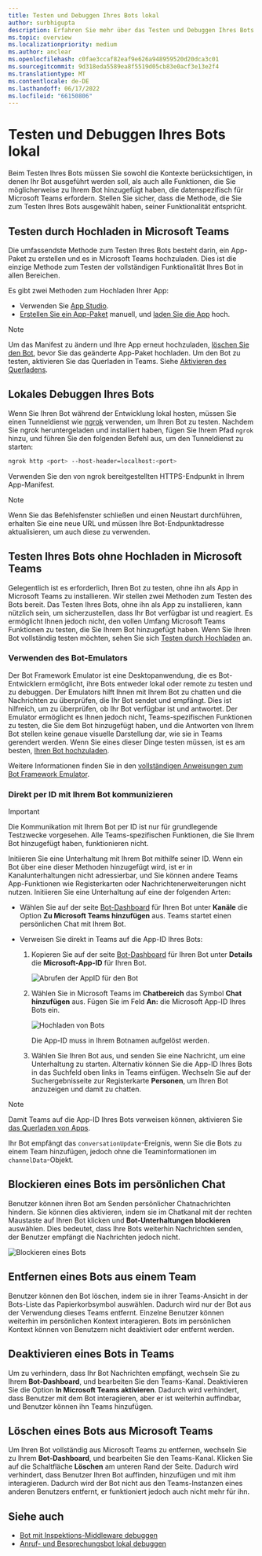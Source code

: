 ```yaml
---
title: Testen und Debuggen Ihres Bots lokal
author: surbhigupta
description: Erfahren Sie mehr über das Testen und Debuggen Ihres Bots lokal mit einer IDE innerhalb Teams Umgebung durch Querladen und mehr
ms.topic: overview
ms.localizationpriority: medium
ms.author: anclear
ms.openlocfilehash: c0fae3ccaf82eaf9e626a948959520d20dca3c01
ms.sourcegitcommit: 9d318eda5589ea8f5519d05cb83e0acf3e13e2f4
ms.translationtype: MT
ms.contentlocale: de-DE
ms.lasthandoff: 06/17/2022
ms.locfileid: "66150806"
---
```

# <a name="test-and-debug-your-bot-locally"></a>Testen und Debuggen Ihres Bots lokal

Beim Testen Ihres Bots müssen Sie sowohl die Kontexte berücksichtigen, in denen Ihr Bot ausgeführt werden soll, als auch alle Funktionen, die Sie möglicherweise zu Ihrem Bot hinzugefügt haben, die datenspezifisch für Microsoft Teams erfordern. Stellen Sie sicher, dass die Methode, die Sie zum Testen Ihres Bots ausgewählt haben, seiner Funktionalität entspricht.

## <a name="test-by-uploading-to-teams"></a>Testen durch Hochladen in Microsoft Teams

Die umfassendste Methode zum Testen Ihres Bots besteht darin, ein App-Paket zu erstellen und es in Microsoft Teams hochzuladen. Dies ist die einzige Methode zum Testen der vollständigen Funktionalität Ihres Bot in allen Bereichen.

Es gibt zwei Methoden zum Hochladen Ihrer App:

* Verwenden Sie [App Studio](~/concepts/build-and-test/app-studio-overview.md).
* [Erstellen Sie ein App-Paket](~/concepts/build-and-test/apps-package.md) manuell, und [laden Sie die App](~/concepts/deploy-and-publish/apps-upload.md) hoch.

> [!NOTE]
> Um das Manifest zu ändern und Ihre App erneut hochzuladen, [löschen Sie den Bot](#delete-a-bot-from-teams), bevor Sie das geänderte App-Paket hochladen.
> Um den Bot zu testen, aktivieren Sie das Querladen in Teams. Siehe [Aktivieren des Querladens](/microsoftteams/platform/concepts/build-and-test/prepare-your-o365-tenant#enable-custom-teams-apps-and-turn-on-custom-app-uploading).

## <a name="debug-your-bot-locally"></a>Lokales Debuggen Ihres Bots

Wenn Sie Ihren Bot während der Entwicklung lokal hosten, müssen Sie einen Tunneldienst wie [ngrok](https://ngrok.com/) verwenden, um Ihren Bot zu testen. Nachdem Sie ngrok heruntergeladen und installiert haben, fügen Sie Ihrem Pfad `ngrok` hinzu, und führen Sie den folgenden Befehl aus, um den Tunneldienst zu starten:

```bash
ngrok http <port> --host-header=localhost:<port>
```

Verwenden Sie den von ngrok bereitgestellten HTTPS-Endpunkt in Ihrem App-Manifest.

> [!NOTE]
> Wenn Sie das Befehlsfenster schließen und einen Neustart durchführen, erhalten Sie eine neue URL und müssen Ihre Bot-Endpunktadresse aktualisieren, um auch diese zu verwenden.

## <a name="test-your-bot-without-uploading-to-teams"></a>Testen Ihres Bots ohne Hochladen in Microsoft Teams

Gelegentlich ist es erforderlich, Ihren Bot zu testen, ohne ihn als App in Microsoft Teams zu installieren. Wir stellen zwei Methoden zum Testen des Bots bereit. Das Testen Ihres Bots, ohne ihn als App zu installieren, kann nützlich sein, um sicherzustellen, dass Ihr Bot verfügbar ist und reagiert. Es ermöglicht Ihnen jedoch nicht, den vollen Umfang Microsoft Teams Funktionen zu testen, die Sie Ihrem Bot hinzugefügt haben. Wenn Sie Ihren Bot vollständig testen möchten, sehen Sie sich [Testen durch Hochladen](#test-by-uploading-to-teams) an.

### <a name="use-the-bot-emulator"></a>Verwenden des Bot-Emulators

Der Bot Framework Emulator ist eine Desktopanwendung, die es Bot-Entwicklern ermöglicht, ihre Bots entweder lokal oder remote zu testen und zu debuggen. Der Emulators hilft Ihnen mit Ihrem Bot zu chatten und die Nachrichten zu überprüfen, die Ihr Bot sendet und empfängt. Dies ist hilfreich, um zu überprüfen, ob Ihr Bot verfügbar ist und antwortet. Der Emulator ermöglicht es Ihnen jedoch nicht, Teams-spezifischen Funktionen zu testen, die Sie dem Bot hinzugefügt haben, und die Antworten von Ihrem Bot stellen keine genaue visuelle Darstellung dar, wie sie in Teams gerendert werden. Wenn Sie eines dieser Dinge testen müssen, ist es am besten, [Ihren Bot hochzuladen](#test-by-uploading-to-teams).

Weitere Informationen finden Sie in den [vollständigen Anweisungen zum Bot Framework Emulator](/azure/bot-service/bot-service-debug-emulator?view=azure-bot-service-4.0&preserve-view=true).

### <a name="talk-to-your-bot-directly-by-id"></a>Direkt per ID mit Ihrem Bot kommunizieren

> [!Important]
> Die Kommunikation mit Ihrem Bot per ID ist nur für grundlegende Testzwecke vorgesehen. Alle Teams-spezifischen Funktionen, die Sie Ihrem Bot hinzugefügt haben, funktionieren nicht.

Initiieren Sie eine Unterhaltung mit Ihrem Bot mithilfe seiner ID. Wenn ein Bot über eine dieser Methoden hinzugefügt wird, ist er in Kanalunterhaltungen nicht adressierbar, und Sie können andere Teams App-Funktionen wie Registerkarten oder Nachrichtenerweiterungen nicht nutzen. Initiieren Sie eine Unterhaltung auf eine der folgenden Arten:

* Wählen Sie auf der seite [Bot-Dashboard](https://dev.botframework.com/bots) für Ihren Bot unter **Kanäle** die Option **Zu Microsoft Teams hinzufügen** aus. Teams startet einen persönlichen Chat mit Ihrem Bot.

* Verweisen Sie direkt in Teams auf die App-ID Ihres Bots:
   1. Kopieren Sie auf der seite [Bot-Dashboard](https://dev.botframework.com/bots) für Ihren Bot unter **Details** die **Microsoft-App-ID** für Ihren Bot.
  
      ![Abrufen der AppID für den Bot](~/assets/images/bots_appid_botframework.png)
  
   2. Wählen Sie in Microsoft Teams im **Chatbereich** das Symbol **Chat hinzufügen** aus. Fügen Sie im Feld **An:** die Microsoft App-ID Ihres Bots ein.
  
      ![Hochladen von Bots](~/assets/images/bots_uploading.png)

      Die App-ID muss in Ihrem Botnamen aufgelöst werden.

   3. Wählen Sie Ihren Bot aus, und senden Sie eine Nachricht, um eine Unterhaltung zu starten.
      Alternativ können Sie die App-ID Ihres Bots in das Suchfeld oben links in Teams einfügen. Wechseln Sie auf der Suchergebnisseite zur Registerkarte **Personen**, um Ihren Bot anzuzeigen und damit zu chatten.

> [!Note]
> Damit Teams auf die App-ID Ihres Bots verweisen können, aktivieren Sie [das Querladen von Apps](/microsoftteams/platform/concepts/build-and-test/prepare-your-o365-tenant#enable-custom-teams-apps-and-turn-on-custom-app-uploading).

Ihr Bot empfängt das `conversationUpdate`-Ereignis, wenn Sie die Bots zu einem Team hinzufügen, jedoch ohne die Teaminformationen im `channelData`-Objekt.

## <a name="block-a-bot-in-personal-chat"></a>Blockieren eines Bots im persönlichen Chat

Benutzer können ihren Bot am Senden persönlicher Chatnachrichten hindern. Sie können dies aktivieren, indem sie im Chatkanal mit der rechten Maustaste auf Ihren Bot klicken und **Bot-Unterhaltungen blockieren** auswählen. Dies bedeutet, dass Ihre Bots weiterhin Nachrichten senden, der Benutzer empfängt die Nachrichten jedoch nicht.

![Blockieren eines Bots](~/assets/images/bots/botdisable.png)

## <a name="remove-a-bot-from-a-team"></a>Entfernen eines Bots aus einem Team

Benutzer können den Bot löschen, indem sie in ihrer Teams-Ansicht in der Bots-Liste das Papierkorbsymbol auswählen. Dadurch wird nur der Bot aus der Verwendung dieses Teams entfernt. Einzelne Benutzer können weiterhin im persönlichen Kontext interagieren. Bots im persönlichen Kontext können von Benutzern nicht deaktiviert oder entfernt werden.

## <a name="disable-a-bot-in-teams"></a>Deaktivieren eines Bots in Teams

Um zu verhindern, dass Ihr Bot Nachrichten empfängt, wechseln Sie zu Ihrem **Bot-Dashboard**, und bearbeiten Sie den Teams-Kanal. Deaktivieren Sie die Option **In Microsoft Teams aktivieren**. Dadurch wird verhindert, dass Benutzer mit dem Bot interagieren, aber er ist weiterhin auffindbar, und Benutzer können ihn Teams hinzufügen.

## <a name="delete-a-bot-from-teams"></a>Löschen eines Bots aus Microsoft Teams

Um Ihren Bot vollständig aus Microsoft Teams zu entfernen, wechseln Sie zu Ihrem **Bot-Dashboard**, und bearbeiten Sie den Teams-Kanal. Klicken Sie auf die Schaltfläche **Löschen** am unteren Rand der Seite. Dadurch wird verhindert, dass Benutzer Ihren Bot auffinden, hinzufügen und mit ihm interagieren. Dadurch wird der Bot nicht aus den Teams-Instanzen eines anderen Benutzers entfernt, er funktioniert jedoch auch nicht mehr für ihn.

## <a name="see-also"></a>Siehe auch

* [Bot mit Inspektions-Middleware debuggen](/azure/bot-service/bot-service-debug-inspection-middleware)
* [Anruf- und Besprechungsbot lokal debuggen](~/bots/calls-and-meetings/debugging-local-testing-calling-meeting-bots.md)
